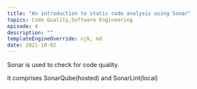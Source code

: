 ```yaml
---
title: "An introduction to static code analysis using Sonar"
topics: Code Quality,Software Engineering
episode: 4
description: ""
templateEngineOverride: njk, md
date: 2021-10-02
---
```


Sonar is used to check for code quality. 


It comprises SonarQube(hosted) and SonarLint(local)
